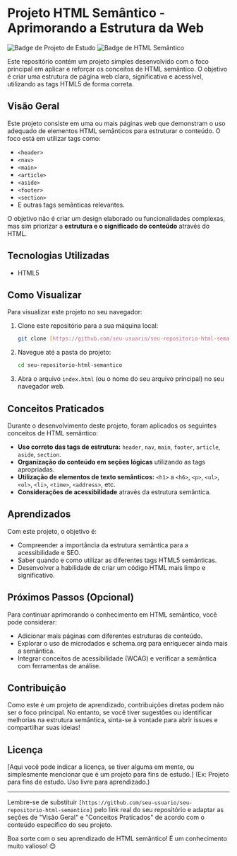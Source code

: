 # Projeto HTML Semântico - Aprimorando a Estrutura da Web

![Badge de Projeto de Estudo](https://img.shields.io/badge/Projeto-De%20Estudo-blueviolet)
![Badge de HTML Semântico](https://img.shields.io/badge/HTML-Semântico-orange)

Este repositório contém um projeto simples desenvolvido com o foco principal em aplicar e reforçar os conceitos de HTML semântico. O objetivo é criar uma estrutura de página web clara, significativa e acessível, utilizando as tags HTML5 de forma correta.

## Visão Geral

Este projeto consiste em uma ou mais páginas web que demonstram o uso adequado de elementos HTML semânticos para estruturar o conteúdo. O foco está em utilizar tags como:

* `<header>`
* `<nav>`
* `<main>`
* `<article>`
* `<aside>`
* `<footer>`
* `<section>`
* E outras tags semânticas relevantes.

O objetivo não é criar um design elaborado ou funcionalidades complexas, mas sim priorizar a **estrutura e o significado do conteúdo** através do HTML.

## Tecnologias Utilizadas

* HTML5

## Como Visualizar

Para visualizar este projeto no seu navegador:

1.  Clone este repositório para a sua máquina local:
    ```bash
    git clone [https://github.com/seu-usuario/seu-repositorio-html-semantico](https://github.com/seu-usuario/seu-repositorio-html-semantico)
    ```
2.  Navegue até a pasta do projeto:
    ```bash
    cd seu-repositorio-html-semantico
    ```
3.  Abra o arquivo `index.html` (ou o nome do seu arquivo principal) no seu navegador web.

## Conceitos Praticados

Durante o desenvolvimento deste projeto, foram aplicados os seguintes conceitos de HTML semântico:

* **Uso correto das tags de estrutura:** `header`, `nav`, `main`, `footer`, `article`, `aside`, `section`.
* **Organização do conteúdo em seções lógicas** utilizando as tags apropriadas.
* **Utilização de elementos de texto semânticos:** `<h1>` a `<h6>`, `<p>`, `<ul>`, `<ol>`, `<li>`, `<time>`, `<address>`, etc.
* **Considerações de acessibilidade** através da estrutura semântica.

## Aprendizados

Com este projeto, o objetivo é:

* Compreender a importância da estrutura semântica para a acessibilidade e SEO.
* Saber quando e como utilizar as diferentes tags HTML5 semânticas.
* Desenvolver a habilidade de criar um código HTML mais limpo e significativo.

## Próximos Passos (Opcional)

Para continuar aprimorando o conhecimento em HTML semântico, você pode considerar:

* Adicionar mais páginas com diferentes estruturas de conteúdo.
* Explorar o uso de microdados e schema.org para enriquecer ainda mais a semântica.
* Integrar conceitos de acessibilidade (WCAG) e verificar a semântica com ferramentas de análise.

## Contribuição

Como este é um projeto de aprendizado, contribuições diretas podem não ser o foco principal. No entanto, se você tiver sugestões ou identificar melhorias na estrutura semântica, sinta-se à vontade para abrir issues e compartilhar suas ideias!

## Licença

[Aqui você pode indicar a licença, se tiver alguma em mente, ou simplesmente mencionar que é um projeto para fins de estudo.] (Ex: Projeto para fins de estudo. Uso livre para aprendizado.)

---

Lembre-se de substituir `[https://github.com/seu-usuario/seu-repositorio-html-semantico]` pelo link real do seu repositório e adaptar as seções de "Visão Geral" e "Conceitos Praticados" de acordo com o conteúdo específico do seu projeto.

Boa sorte com o seu aprendizado de HTML semântico! É um conhecimento muito valioso! 😊
